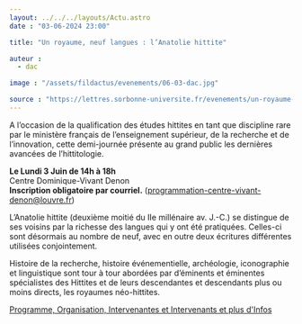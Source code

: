 ```yaml
---
layout: ../../../layouts/Actu.astro
date : "03-06-2024 23:00"

title: "Un royaume, neuf langues : l’Anatolie hittite"

auteur :
  - dac

image : "/assets/fildactus/evenements/06-03-dac.jpg"

source : "https://lettres.sorbonne-universite.fr/evenements/un-royaume-neuf-langues-l-anatolie-hittite"
---
```


A l’occasion de la qualification des études hittites en tant que discipline rare par le ministère français de l’enseignement supérieur, de la recherche et de l’innovation, cette demi-journée présente au grand public les dernières avancées de l’hittitologie.

__Le Lundi 3 Juin de 14h à 18h__  
Centre Dominique-Vivant Denon  
__Inscription obligatoire par courriel.__ (programmation-centre-vivant-denon@louvre.fr)

L’Anatolie hittite (deuxième moitié du IIe millénaire av. J.-C.) se distingue de ses voisins par la richesse des langues qui y ont été pratiquées. Celles-ci sont désormais au nombre de neuf, avec en outre deux écritures différentes utilisées conjointement.

Histoire de la recherche, histoire événementielle, archéologie, iconographie et linguistique sont tour à tour abordées par d’éminents et éminentes spécialistes des Hittites et de leurs descendantes et descendants plus ou moins directs, les royaumes néo-hittites.

[Programme, Organisation, Intervenantes et Intervenants et plus d'Infos](https://lettres.sorbonne-universite.fr/evenements/un-royaume-neuf-langues-l-anatolie-hittite)

